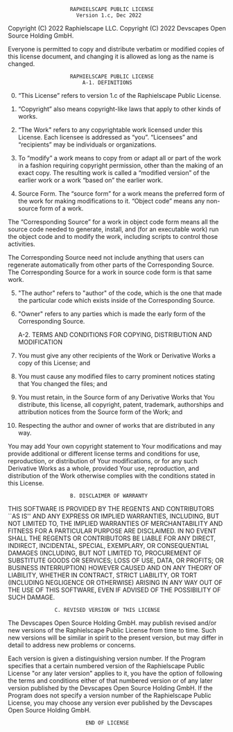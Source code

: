                         RAPHIELSCAPE PUBLIC LICENSE 
                          Version 1.c, Dec 2022

 Copyright (C) 2022 Raphielscape LLC.
 Copyright (C) 2022 Devscapes Open Source Holding GmbH.

  Everyone is permitted to copy and distribute verbatim or modified 
 copies of this license document, and changing it is allowed as long 
 as the name is changed. 

                        RAPHIELSCAPE PUBLIC LICENSE 
                            A-1. DEFINITIONS

0. “This License” refers to version 1.c of the Raphielscape Public License.

1. “Copyright” also means copyright-like laws that apply to other kinds of works.

2. “The Work" refers to any copyrightable work licensed under this License. Each licensee is addressed as “you”. 
   “Licensees” and “recipients” may be individuals or organizations.

3. To “modify” a work means to copy from or adapt all or part of the work in a fashion requiring copyright permission, 
   other than the making of an exact copy. The resulting work is called a “modified version” of the earlier work 
   or a work “based on” the earlier work.

4. Source Form. The “source form” for a work means the preferred form of the work for making modifications to it. 
   “Object code” means any non-source form of a work.

  The “Corresponding Source” for a work in object code form means all the source code needed to generate, install, and 
  (for an executable work) run the object code and to modify the work, including scripts to control those activities.

  The Corresponding Source need not include anything that users can regenerate automatically from other parts of the Corresponding Source.
  The Corresponding Source for a work in source code form is that same work.

5. "The author" refers to "author" of the code, which is the one that made the particular code which exists inside of 
   the Corresponding Source.

6. "Owner" refers to any parties which is made the early form of the Corresponding Source.

     A-2. TERMS AND CONDITIONS FOR COPYING, DISTRIBUTION AND MODIFICATION 

0. You must give any other recipients of the Work or Derivative Works a copy of this License; and

1. You must cause any modified files to carry prominent notices stating that You changed the files; and

2. You must retain, in the Source form of any Derivative Works that You distribute, 
   this license, all copyright, patent, trademark, authorships and attribution notices 
   from the Source form of the Work; and

3. Respecting the author and owner of works that are distributed in any way.

 You may add Your own copyright statement to Your modifications and may provide 
additional or different license terms and conditions for use, reproduction, 
or distribution of Your modifications, or for any such Derivative Works as a whole, 
provided Your use, reproduction, and distribution of the Work otherwise complies 
with the conditions stated in this License.

                        B. DISCLAIMER OF WARRANTY
                        
  THIS SOFTWARE IS PROVIDED BY THE REGENTS AND CONTRIBUTORS ``AS IS'' AND ANY EXPRESS OR 
IMPLIED WARRANTIES, INCLUDING, BUT NOT LIMITED TO, THE IMPLIED WARRANTIES OF MERCHANTABILITY AND 
FITNESS FOR A PARTICULAR PURPOSE ARE DISCLAIMED. IN NO EVENT SHALL THE REGENTS OR CONTRIBUTORS 
BE LIABLE FOR ANY DIRECT, INDIRECT, INCIDENTAL, SPECIAL, EXEMPLARY, OR CONSEQUENTIAL DAMAGES 
(INCLUDING, BUT NOT LIMITED TO, PROCUREMENT OF SUBSTITUTE GOODS OR SERVICES; LOSS OF USE, DATA, 
OR PROFITS; OR BUSINESS INTERRUPTION) HOWEVER CAUSED AND ON ANY THEORY OF LIABILITY, WHETHER IN 
CONTRACT, STRICT LIABILITY, OR TORT (INCLUDING NEGLIGENCE OR OTHERWISE) ARISING IN ANY WAY OUT 
OF THE USE OF THIS SOFTWARE, EVEN IF ADVISED OF THE POSSIBILITY OF SUCH DAMAGE.


                   C. REVISED VERSION OF THIS LICENSE

  The Devscapes Open Source Holding GmbH. may publish revised and/or new versions of the 
Raphielscape Public License from time to time.  Such new versions will be similar in spirit 
to the present version, but may differ in detail to address new problems or concerns.

  Each version is given a distinguishing version number.  If the Program specifies that a 
certain numbered version of the Raphielscape Public License "or any later version" applies to it, 
you have the option of following the terms and conditions either of that numbered version or of 
any later version published by the Devscapes Open Source Holding GmbH.  If the Program does not specify a 
version number of the Raphielscape Public License, you may choose any version ever published
by the Devscapes Open Source Holding GmbH.

                             END OF LICENSE